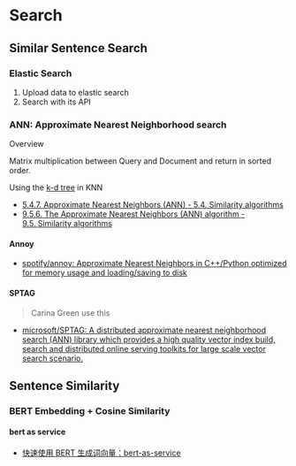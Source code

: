 # Search

## Similar Sentence Search

### Elastic Search

1. Upload data to elastic search
2. Search with its API

### ANN: Approximate Nearest Neighborhood search

Overview

Matrix multiplication between Query and Document and return in sorted order.

Using the [k-d tree](https://en.wikipedia.org/wiki/K-d_tree) in KNN

* [5.4.7. Approximate Nearest Neighbors (ANN) - 5.4. Similarity algorithms](https://neo4j.com/docs/graph-data-science/current/alpha-algorithms/approximate-nearest-neighbors/)
* [9.5.6. The Approximate Nearest Neighbors (ANN) algorithm - 9.5. Similarity algorithms](https://neo4j.com/docs/graph-algorithms/current/labs-algorithms/approximate-nearest-neighbors/)

#### Annoy

* [spotify/annoy: Approximate Nearest Neighbors in C++/Python optimized for memory usage and loading/saving to disk](https://github.com/spotify/annoy)

#### SPTAG

> Carina Green use this

* [microsoft/SPTAG: A distributed approximate nearest neighborhood search (ANN) library which provides a high quality vector index build, search and distributed online serving toolkits for large scale vector search scenario.](https://github.com/microsoft/SPTAG)

## Sentence Similarity

### BERT Embedding + Cosine Similarity

#### bert as service

* [快速使用 BERT 生成词向量：bert-as-service](https://blog.csdn.net/qq_34832393/article/details/90414293)
